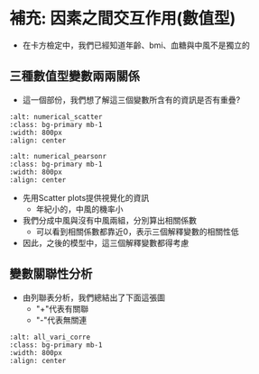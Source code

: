 補充: 因素之間交互作用(數值型)
=======================
- 在卡方檢定中，我們已經知道年齡、bmi、血糖與中風不是獨立的

## 三種數值型變數兩兩關係
- 這一個部份，我們想了解這三個變數所含有的資訊是否有重疊?
```{image} ./images/numerical_scatter.png
:alt: numerical_scatter
:class: bg-primary mb-1
:width: 800px
:align: center
```

```{image} ./images/numerical_pearsonr.png
:alt: numerical_pearsonr
:class: bg-primary mb-1
:width: 800px
:align: center
```
- 先用Scatter plots提供視覺化的資訊
    - 年紀小的，中風的機率小
- 我們分成中風與沒有中風兩組，分別算出相關係數
   - 可以看到相關係數都靠近0，表示三個解釋變數的相關性低
- 因此，之後的模型中，這三個解釋變數都得考慮

## 變數關聯性分析
- 由列聯表分析，我們總結出了下面這張圖
   - "+"代表有關聯
   - "-"代表無關連 
```{image} ./images/all_vari_corre.jpg
:alt: all_vari_corre
:class: bg-primary mb-1
:width: 800px
:align: center
```
